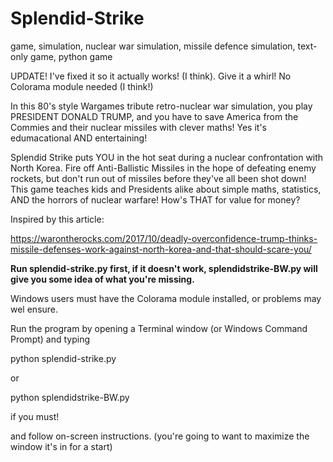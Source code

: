 # Splendid-Strike
game, simulation, nuclear war simulation, missile defence simulation, text-only game, python game

UPDATE! I've fixed it so it actually works! (I think). Give it a whirl! No Colorama module needed (I think!)

In this 80's style Wargames tribute retro-nuclear war simulation, you play PRESIDENT DONALD TRUMP, and you have to save America from the Commies and their nuclear missiles with clever maths! Yes it's edumacational AND entertaining!

Splendid Strike puts YOU in the hot seat during a nuclear confrontation with North Korea. Fire off Anti-Ballistic Missiles in the hope of defeating enemy rockets, but don't run out of missiles before they've all been shot down! This game teaches kids and Presidents alike about simple maths, statistics, AND the horrors of nuclear warfare! How's THAT for value for money?

Inspired by this article:

https://warontherocks.com/2017/10/deadly-overconfidence-trump-thinks-missile-defenses-work-against-north-korea-and-that-should-scare-you/

**Run splendid-strike.py first, if it doesn't work, splendidstrike-BW.py will give you some idea of what you're missing.**

Windows users must have the Colorama module installed, or problems may wel ensure.

Run the program by opening a Terminal window (or Windows Command Prompt) and typing

python splendid-strike.py

or

python splendidstrike-BW.py

if you must!

and follow on-screen instructions. (you're going to want to maximize the window it's in for  a start)

